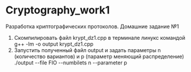 # Cryptography_work1
Разработка криптографических протоколов. Домашние задание №1
1) Скомпилировать файл krypt_dz1.cpp в терминале линукс командой g++ -lm -o output krypt_dz1.cpp
2) Запустить полученный файл output и задать параметры n (количество вариантов) и p (параметр меняющий распределение) ./output --file FIO --numbilets n --parameter p
